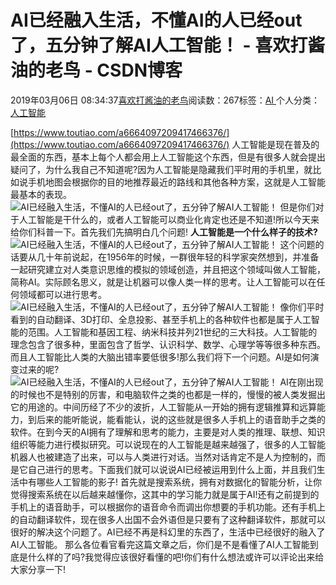 
# AI已经融入生活，不懂AI的人已经out了，五分钟了解AI人工智能！ - 喜欢打酱油的老鸟 - CSDN博客


2019年03月06日 08:34:37[喜欢打酱油的老鸟](https://me.csdn.net/weixin_42137700)阅读数：267标签：[AI																](https://so.csdn.net/so/search/s.do?q=AI&t=blog)个人分类：[人工智能																](https://blog.csdn.net/weixin_42137700/article/category/7820233)


[https://www.toutiao.com/a6664097209417466376/](https://www.toutiao.com/a6664097209417466376/)
人工智能是现在普及的最全面的东西，基本上每个人都会用上人工智能这个东西，但是有很多人就会提出疑问了，为什么我自己不知道呢?因为人工智能是隐藏我们平时用的手机里，就比如说手机地图会根据你的目的地推荐最近的路线和其他各种方案，这就是人工智能最基本的表现。
![AI已经融入生活，不懂AI的人已经out了，五分钟了解AI人工智能！](http://p3.pstatp.com/large/dfic-imagehandler/4ea1531d-2888-49dc-981d-3202a275d883)
但是你们对于人工智能是干什么的，或者人工智能可以商业化肯定也还是不知道!所以今天来给你们科普一下。首先我们先搞明白几个问题!
**人工智能是一个什么样子的技术?**
![AI已经融入生活，不懂AI的人已经out了，五分钟了解AI人工智能！](http://p1.pstatp.com/large/dfic-imagehandler/077cec43-2b4f-4298-a643-379622965fee)
这个问题的话要从几十年前说起，在1956年的时候，一群很年轻的科学家突然想到，并准备一起研究建立对人类意识思维的模拟的领域创造，并且把这个领域叫做人工智能，简称AI。实际顾名思义，就是让机器可以像人类一样的思考。让人工智能可以在任何领域都可以进行思考。
![AI已经融入生活，不懂AI的人已经out了，五分钟了解AI人工智能！](http://p1.pstatp.com/large/dfic-imagehandler/6620e704-532d-4a61-8cf5-a63eccbb139c)
像你们平时看到的自动翻译、3D打印、全息投影、甚至手机上的各种软件也都是属于人工智能的范围。人工智能和基因工程、纳米科技并列21世纪的三大科技。人工智能的理念包含了很多种，里面包含了哲学、认识科学、数学、心理学等等很多种东西。而且人工智能比人类的大脑出错率要低很多!那么我们将下一个问题。AI是如何演变过来的呢?
![AI已经融入生活，不懂AI的人已经out了，五分钟了解AI人工智能！](http://p9.pstatp.com/large/dfic-imagehandler/da1b0fda-e6e8-4329-916a-d6eed617b3b3)
AI在刚出现的时候也不是特别的厉害，和电脑软件之类的也都是一样的，慢慢的被人类发掘出它的用途的。中间历经了不少的波折，人工智能从一开始的拥有逻辑推算和远算能力，到后来的能听能说，能看能认，说的这些就是很多人手机上的语音助手之类的软件。在到今天的AI拥有了理解和思考的能力，主要是对人类的推理、联想、知识组织等能力进行模拟研究。可以说现在的人工智能是越来越强了，很多的人工智能机器人也被建造了出来，可以与人类进行对话。当然对话肯定不是人为控制的，而是它自己进行的思考。下面我们就可以说说AI已经被运用到什么上面，并且我们生活中有哪些人工智能的影子!
首先就是搜索系统，拥有对数据化的智能分析，让你觉得搜索系统在以后越来越懂你，这其中的学习能力就是属于AI!还有之前提到的手机上的语音助手，可以根据你的语音命令而调出你想要的手机功能。还有手机上的自动翻译软件，现在很多人出国不会外语但是只要有了这种翻译软件，那就可以很好的解决这个问题了。AI已经不再是科幻里的东西了，生活中已经很好的融入了AI人工智能。
那么各位看官看完这篇文章之后，你们是不是看懂了AI人工智能到底是什么样的了吗?我觉得应该很好看懂的吧!你们有什么想法或许可以评论出来给大家分享一下!

